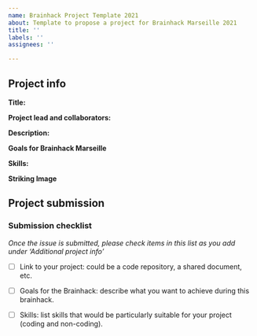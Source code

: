 ```yaml
---
name: Brainhack Project Template 2021
about: Template to propose a project for Brainhack Marseille 2021
title: ''
labels: ''
assignees: ''

---
```


<!-- Guidelines

We are very excited to meet you at the 2021 Brainhack Marseille 🎉 To submit a project, you need to be an attendee of the 2021 Brainhack Marseille. We ask you to register first over here. Thank you!

We have prepared a checklist to help with your project submission. Here is how to proceed:

1) Fill all the required project info part and upload a related image
2) Check items in the checklist below as you go through them
3) Once you are done, please delete the "Guidelines" section add a comment saying 'hi @Brainhack-Marseille/project-monitors: My project is ready!' You can check how your issue will appear by clicking on the 'preview' button under the issue title field. 
Thank you!

After this step (issue submition), we will assign a 'project monitor' to follow your submission. If at any time you need help or anything is unclear, please add a comment and ping your project monitor. Our team is here to help! -->

## Project info

**Title:**
<!-- Add a title that reflects what the code (or content) will do in a way that makes sense to newcomers who want to contribute to your project. -->

**Project lead and collaborators:**
<!-- Add surname and name of each person involved into the project. If you want you can indicate who's the project lead. -->

**Description:**
<!-- Add a brief description of the project. Try to include all the relevant information to answer the following questions: 
What are you doing, for who, and why;
What makes your project special and exciting;
Here you can include the link to the project or links to useful resources that will be exploited by the users during the event. -->

**Goals for Brainhack Marseille**
<!-- Here you should wrap in some bullet points which are the aims of the project that you want to achieve during this event. -->

**Skills:**
<!-- Add a list of maximum four important skills needed to contribute to this project with the associated value of importance in percentage (e.g.: python 80%, c++ 50%, ...). Try to think of both coding and non-coding skills. This will help contributors to orient toward the most fitting project. -->

**Striking Image**
<!-- Upload an image related to your project. -->

## Project submission

### Submission checklist

*Once the issue is submitted, please check items in this list as you add under ‘Additional project info’*

- [ ] Link to your project: could be a code repository, a shared document, etc.

- [ ] Goals for the Brainhack: describe what you want to achieve during this brainhack. 

- [ ] Skills: list skills that would be particularly suitable for your project (coding and non-coding).
